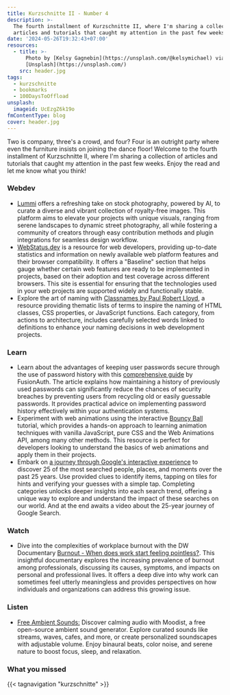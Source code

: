 ```yaml
---
title: Kurzschnitte II - Number 4
description: >-
  The fourth installment of Kurzschnitte II, where I'm sharing a collection of
  articles and tutorials that caught my attention in the past few weeks.
date: '2024-05-26T19:32:43+07:00'
resources:
  - title: >-
      Photo by [Kelsy Gagnebin](https://unsplash.com/@kelsymichael) via
      [Unsplash](https://unsplash.com/)
    src: header.jpg
tags:
  - kurzschnitte
  - bookmarks
  - 100DaysToOffload
unsplash:
  imageid: UcEzgZ6k19o
fmContentType: blog
cover: header.jpg
---
```


Two is company, three's a crowd, and four? Four is an outright party where even the furniture insists on joining the dance floor! Welcome to the fourth installment of Kurzschnitte II, where I'm sharing a collection of articles and tutorials that caught my attention in the past few weeks. Enjoy the read and let me know what you think!

### Webdev

- [Lummi](https://www.lummi.ai/) offers a refreshing take on stock photography, powered by AI, to curate a diverse and vibrant collection of royalty-free images. This platform aims to elevate your projects with unique visuals, ranging from serene landscapes to dynamic street photography, all while fostering a community of creators through easy contribution methods and plugin integrations for seamless design workflow.
- [WebStatus.dev](https://webstatus.dev/) is a resource for web developers, providing up-to-date statistics and information on newly available web platform features and their browser compatibility. It offers a "Baseline" section that helps gauge whether certain web features are ready to be implemented in projects, based on their adoption and test coverage across different browsers. This site is essential for ensuring that the technologies used in your web projects are supported widely and functionally stable.
- Explore the art of naming with [Classnames by Paul Robert Lloyd](https://classnames.paulrobertlloyd.com/), a resource providing thematic lists of terms to inspire the naming of HTML classes, CSS properties, or JavaScript functions. Each category, from actions to architecture, includes carefully selected words linked to definitions to enhance your naming decisions in web development projects.

### Learn

- Learn about the advantages of keeping user passwords secure through the use of password history with this [comprehensive guide](https://fusionauth.io/password-history) by FusionAuth. The article explains how maintaining a history of previously used passwords can significantly reduce the chances of security breaches by preventing users from recycling old or easily guessable passwords. It provides practical advice on implementing password history effectively within your authentication systems.
- Experiment with web animations using the interactive [Bouncy Ball](https://sparkbox.github.io/bouncy-ball/#vanilla-js) tutorial, which provides a hands-on approach to learning animation techniques with vanilla JavaScript, pure CSS and the Web Animations API, among many other methods. This resource is perfect for developers looking to understand the basics of web animations and apply them in their projects.
- Embark on [a journey through Google's interactive experience](https://searchplayground.google/) to discover 25 of the most searched people, places, and moments over the past 25 years. Use provided clues to identify items, tapping on tiles for hints and verifying your guesses with a simple tap. Completing categories unlocks deeper insights into each search trend, offering a unique way to explore and understand the impact of these searches on our world. And at the end awaits a video about the 25-year journey of Google Search.

### Watch

- Dive into the complexities of workplace burnout with the DW Documentary [Burnout - When does work start feeling pointless?](https://www.youtube.com/watch?v=raVms8w61No). This insightful documentary explores the increasing prevalence of burnout among professionals, discussing its causes, symptoms, and impacts on personal and professional lives. It offers a deep dive into why work can sometimes feel utterly meaningless and provides perspectives on how individuals and organizations can address this growing issue.

### Listen

- [Free Ambient Sounds:](https://moodist.app/) Discover calming audio with Moodist, a free open-source ambient sound generator. Explore curated sounds like streams, waves, cafes, and more, or create personalized soundscapes with adjustable volume. Enjoy binaural beats, color noise, and serene nature to boost focus, sleep, and relaxation.

### What you missed

{{< tagnavigation "kurzschnitte" >}}
